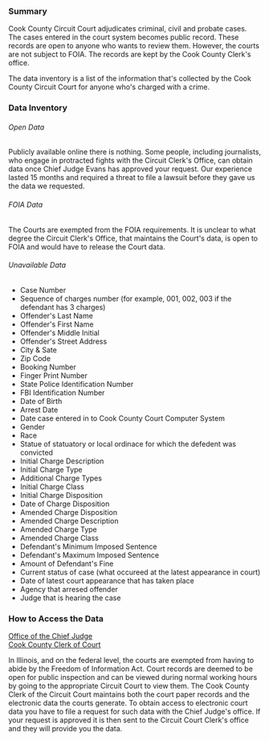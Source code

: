 ### Summary  
Cook County Circuit Court adjudicates criminal, civil and probate cases. The cases entered in the court system becomes public record. These records are open to anyone who wants to review them. However, the courts are not subject to FOIA. The records are kept by the Cook County Clerk's office. 

The data inventory is a list of the information that's collected by the Cook County Circuit Court for anyone who's charged with a crime. 


### Data Inventory
###### Open Data
Publicly available online there is nothing. Some people, including journalists, who engage in protracted fights with the Circuit Clerk's Office, can obtain data once Chief Judge Evans has approved your request. Our experience lasted 15 months and required a threat to file a lawsuit before they gave us the data we requested. 

###### FOIA Data
The Courts are exempted from the FOIA requirements. It is unclear to what degree the Circuit Clerk's Office, that maintains the Court's data, is open to FOIA and would have to release the Court data.

###### Unavailable Data
- Case Number
- Sequence of charges number (for example, 001, 002, 003 if the defendant has 3 charges) 
- Offender's Last Name
- Offender's First Name
- Offender's Middle Initial
- Offender's Street Address
- City & Sate
- Zip Code
- Booking Number
- Finger Print Number
- State Police Identification Number
- FBI Identification Number
- Date of Birth
- Arrest Date
- Date case entered in to Cook County Court Computer System
- Gender
- Race
- Statue of statuatory or local ordinace for which the defedent was convicted
- Initial Charge Description
- Initial Charge Type
- Additional Charge Types
- Initial Charge Class
- Initial Charge Disposition
- Date of Charge Disposition
- Amended Charge Disposition
- Amended Charge Description
- Amended Charge Type
- Amended Charge Class
- Defendant's Minimum Imposed Sentence
- Defendant's Maximum Imposed Sentence
- Amount of Defendant's Fine
- Current status of case (what occureed at the latest appearance in court)
- Date of latest court appearance that has taken place
- Agency that arresed offender
- Judge that is hearing the case

### How to Access the Data
[Office of the Chief Judge](http://www.cookcountygov.com/portal/server.pt/community/chief_judge,_office_of_the/261)  
[Cook County Clerk of Court](http://www.cookcountyclerkofcourt.org/)

In Illinois, and on the federal level, the courts are exempted from having to abide by the Freedom of Information Act. Court records are deemed to be open for public inspection and can be viewed during normal working hours by going to the appropriate Circuit Court to view them.  The Cook County Clerk of the Circuit Court maintains both the court paper records and the electronic data the courts generate.  To obtain access to electronic court data you have to file a request for such data with the Chief Judge's office.  If your request is approved it is then sent to the Circuit Court Clerk's office and they will provide you the data.  
